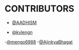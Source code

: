 # CONTRIBUTORS

- [@AADHISM](https://github.com/AADHISM)

- [@kylengn](https://github.com/kylengn)

-[@mengo6988](https://github.com/mengo6988)
-[@AjinkyaBhagat](https://github.com/AjinkyaBhagat)